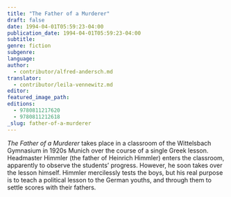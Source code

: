 ```yaml
---
title: "The Father of a Murderer"
draft: false
date: 1994-04-01T05:59:23-04:00
publication_date: 1994-04-01T05:59:23-04:00
subtitle:
genre: fiction
subgenre:
language:
author:
  - contributor/alfred-andersch.md
translator:
  - contributor/leila-vennewitz.md
editor:
featured_image_path:
editions:
  - 9780811217620
  - 9780811212618
_slug: father-of-a-murderer
---
```


_The Father of a Murderer_ takes place in a classroom of the Wittelsbach Gymnasium in 1920s Munich over the course of a single Greek lesson. Headmaster Himmler (the father of Heinrich Himmler) enters the classroom, apparently to observe the students’ progress. However, he soon takes over the lesson himself. Himmler mercilessly tests the boys, but his real purpose is to teach a political lesson to the German youths, and through them to settle scores with their fathers.

